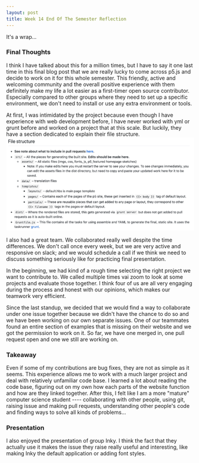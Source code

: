 ```yaml
---
layout: post
title: Week 14 End Of The Semester Reflection
---
```


It's a wrap...

### Final Thoughts
  
  I think I have talked about this for a million times, but I have to say it one last time in this final blog post that we are really lucky to come across p5.js and decide to work on it for this whole semester. This friendly, active and welcoming community and the overall positive experience with them definitely make my life a lot easier as a first-timer open source contributor. Especially compared to other groups where they need to set up a specific environment, we don't need to install or use any extra environment or tools. 
  
  At first, I was intimidated by the project because even though I have experience with web development before, I have never worked with yml or grunt before and worked on a project that at this scale. But luckily, they have a section dedicated to explain their file structure.
  ![image](../images/file.png)
  
  I also had a great team. We collaborated really well despite the time differences. We don't call once every week, but we are very active and responsive on slack; and we would schedule a call if we think we need to discuss something seriously like for practicing final presentation.
  
  In the beginning, we had kind of a rough time selecting the right project we want to contribute to. We called multiple times vai zoom to look at some projects and evaluate those together. I think four of us are all very engaging during the process and honest with our opinions, which makes our teamwork very efficient.
  
  Since the last standup, we decided that we would find a way to collaborate under one issue together because we didn't have the chance to do so and we have been working on our own separate issues. One of our teammates found an entire section of examples that is missing on their website and we got the permission to work on it. So far, we have one merged in, one pull request open and one we still are working on.
  
### Takeaway
  
  Even if some of my contributions are bug fixes, they are not as simple as it seems. This experience allows me to work with a much larger project and deal with relatively unfamiliar code base. I learned a lot about reading the code base, figuring out on my own how each parts of the website function and how are they linked together. After this, I felt like I am a more "mature" computer science student ---- collaborating with other people, using git, raising issue and making pull requests, understanding other people's code and finding ways to solve all kinds of problems...
  
### Presentation

  I also enjoyed the presentation of group Inky. I think the fact that they actually use it makes the issue they raise really useful and interesting, like making Inky the default application or adding font styles.

